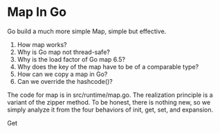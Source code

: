 # Map In Go

Go build a much more simple Map, simple but effective.

1. How map works?
2. Why is Go map not thread-safe?
2. Why is the load factor of Go map 6.5?
3. Why does the key of the map have to be of a comparable type?
5. How can we copy a map in Go?
6. Can we override the hashcode()?



The code for map is in src/runtime/map.go. The realization principle is a variant of the zipper method. To be honest, there is nothing new, so we simply analyze it from the four behaviors of init, get, set, and expansion.



Get